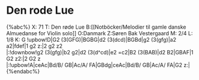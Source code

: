 # Den rode Lue

{%abc%}
X: 71
T: Den røde Lue
B:[[Notböcker/Melodier til gamle danske Almuedanse for Violin solo]]
O:Danmark
Z:Søren Bak Vestergaard
M: 2/4
L: 1/8
K: G
!upbow!D|G2 (3(GFG)|BGBG|d2 (3(dcd)|BGBd|g2 (3(gfg)|a2 a2|fdef|1 g2 z:|2 g2 z2\
|:!downbow!g2 (3(gfg)|b2 g2|d2 (3(d^cd)|e2 =c2|B2 (3(BAB)|d2 B2|GBAF|1 G2 z2:|2 G2 z\
|:!upbow!A|ceAc|Bd/B/ GB|Ac/A/ FA|GBdg|ceAc|Bd/B/ GB|Ac/A/ FA|G2 z:|
{%endabc%}

